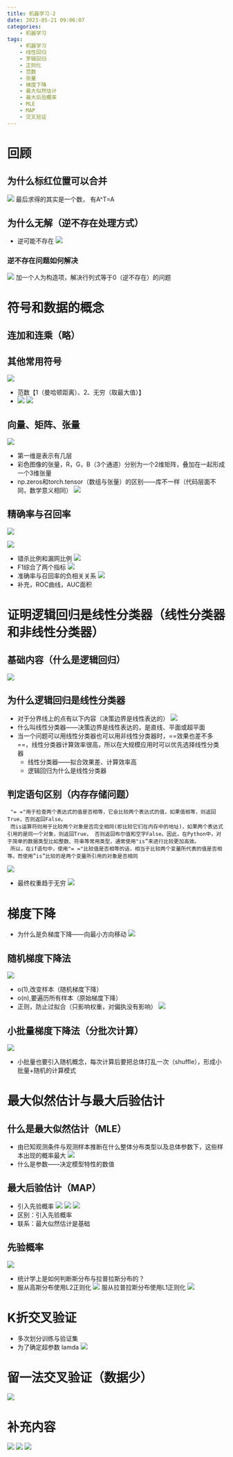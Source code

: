 ```yaml
---
title: 机器学习-2
date: 2023-05-21 09:06:07
categories:
	- 机器学习
tags: 
	- 机器学习
	- 线性回归
	- 罗辑回归
	- 正则化
	- 范数
	- 张量
	- 梯度下降
	- 最大似然估计
	- 最大后验概率
	- MLE
	- MAP
	- 交叉验证
---
```

# 回顾
## 为什么标红位置可以合并
![](https://aucnm0202-1318327891.cos.ap-shanghai.myqcloud.com/blogpic/%E6%9C%BA%E5%99%A8%E5%AD%A6%E4%B9%A0-2-1.png)
最后求得的其实是一个数， 有A^T=A

## 为什么无解（逆不存在处理方式）
- 逆可能不存在
![](https://aucnm0202-1318327891.cos.ap-shanghai.myqcloud.com/blogpic/%E6%9C%BA%E5%99%A8%E5%AD%A6%E4%B9%A0-2-30.png)
### 逆不存在问题如何解决
![](https://aucnm0202-1318327891.cos.ap-shanghai.myqcloud.com/blogpic/%E6%9C%BA%E5%99%A8%E5%AD%A6%E4%B9%A0-2-2.png)
加一个人为构造项，解决行列式等于0（逆不存在）的问题
# 符号和数据的概念
## 连加和连乘（略）
## 其他常用符号
![](https://aucnm0202-1318327891.cos.ap-shanghai.myqcloud.com/blogpic/%E6%9C%BA%E5%99%A8%E5%AD%A6%E4%B9%A0-2-3.png)
- 范数【1（曼哈顿距离）、2、无穷（取最大值）】
- ![](https://aucnm0202-1318327891.cos.ap-shanghai.myqcloud.com/blogpic/Pasted%20image%2020230703170706.png)
![](https://aucnm0202-1318327891.cos.ap-shanghai.myqcloud.com/blogpic/%E6%9C%BA%E5%99%A8%E5%AD%A6%E4%B9%A0-2-12.png)
## 向量、矩阵、张量
![](https://aucnm0202-1318327891.cos.ap-shanghai.myqcloud.com/blogpic/%E6%9C%BA%E5%99%A8%E5%AD%A6%E4%B9%A0-2-4.png)
- 第一维是表示有几层
- 彩色图像的张量，R，G，B（3个通道）分别为一个2维矩阵，叠加在一起形成一个3维张量
- np.zeros和torch.tensor（数组与张量）的区别——库不一样（代码层面不同，数学意义相同）
![](https://aucnm0202-1318327891.cos.ap-shanghai.myqcloud.com/blogpic/%E6%9C%BA%E5%99%A8%E5%AD%A6%E4%B9%A0-2-6.png)
## 精确率与召回率
![](https://aucnm0202-1318327891.cos.ap-shanghai.myqcloud.com/blogpic/%E6%9C%BA%E5%99%A8%E5%AD%A6%E4%B9%A0-2-7.png)

![](https://aucnm0202-1318327891.cos.ap-shanghai.myqcloud.com/blogpic/%E6%9C%BA%E5%99%A8%E5%AD%A6%E4%B9%A0-2-8.png)
- 错杀比例和漏网比例
![](https://aucnm0202-1318327891.cos.ap-shanghai.myqcloud.com/blogpic/%E6%9C%BA%E5%99%A8%E5%AD%A6%E4%B9%A0-2-9.png)
- F1综合了两个指标
![](https://aucnm0202-1318327891.cos.ap-shanghai.myqcloud.com/blogpic/%E6%9C%BA%E5%99%A8%E5%AD%A6%E4%B9%A0-2-10.png)
- 准确率与召回率的负相关关系
![](https://aucnm0202-1318327891.cos.ap-shanghai.myqcloud.com/blogpic/%E6%9C%BA%E5%99%A8%E5%AD%A6%E4%B9%A0-2-11.png)
- 补充，ROC曲线，AUC面积
# 证明逻辑回归是线性分类器（线性分类器和非线性分类器）
## 基础内容（什么是逻辑回归）
![](https://aucnm0202-1318327891.cos.ap-shanghai.myqcloud.com/blogpic/%E6%9C%BA%E5%99%A8%E5%AD%A6%E4%B9%A0-2-13.png)
## 为什么逻辑回归是线性分类器
- 对于分界线上的点有以下内容（决策边界是线性表达的）
![](https://aucnm0202-1318327891.cos.ap-shanghai.myqcloud.com/blogpic/%E6%9C%BA%E5%99%A8%E5%AD%A6%E4%B9%A0-2-14.png)
- 什么叫线性分类器——决策边界是线性表达的，是直线、平面或超平面
- 当一个问题可以用线性分类器也可以用非线性分类器时，==效果也差不多==，线性分类器计算效率很高，所以在大规模应用时可以优先选择线性分类器
	- 线性分类器——拟合效果差、计算效率高
	- 逻辑回归为什么是线性分类器
## 判定语句区别（内存存储问题）
	 "= ="用于检查两个表达式的值是否相等，它会比较两个表达式的值，如果值相等，则返回True，否则返回False。
	 而is运算符则用于比较两个对象是否完全相同(即比较它们在内存中的地址)，如果两个表达式引用的是同一个对象，则返回True， 否则返回布尔值和空字False。因此，在Python中，对于简单的数据类型比如整数、符串等常用类型，通常使用"is”来进行比较更加高效。
	 所以，在if语句中，使用"= ="比较值是否相等的话，相当于比较两个变量所代表的值是否相等。而使用”is”比较的是两个变量所引用的对象是否相同
![](https://aucnm0202-1318327891.cos.ap-shanghai.myqcloud.com/blogpic/%E6%9C%BA%E5%99%A8%E5%AD%A6%E4%B9%A0-2-15.png)
- 最终权重趋于无穷
![](https://aucnm0202-1318327891.cos.ap-shanghai.myqcloud.com/blogpic/%E6%9C%BA%E5%99%A8%E5%AD%A6%E4%B9%A0-2-16.png)
# 梯度下降
- 为什么是负梯度下降——向最小方向移动
![](https://aucnm0202-1318327891.cos.ap-shanghai.myqcloud.com/blogpic/%E6%9C%BA%E5%99%A8%E5%AD%A6%E4%B9%A0-2-17.png)
## 随机梯度下降法
![](https://aucnm0202-1318327891.cos.ap-shanghai.myqcloud.com/blogpic/%E6%9C%BA%E5%99%A8%E5%AD%A6%E4%B9%A0-2-18.png)
- o(1),改变样本（随机梯度下降）
- o(n),要遍历所有样本（原始梯度下降）
- 正则，防止过拟合（只影响权重，对偏执没有影响）
![](https://aucnm0202-1318327891.cos.ap-shanghai.myqcloud.com/blogpic/%E6%9C%BA%E5%99%A8%E5%AD%A6%E4%B9%A0-2-19.png)
## 小批量梯度下降法（分批次计算）
![](https://aucnm0202-1318327891.cos.ap-shanghai.myqcloud.com/blogpic/%E6%9C%BA%E5%99%A8%E5%AD%A6%E4%B9%A0-2-20.png)
- 小批量也要引入随机概念，每次计算后要把总体打乱一次（shuffle），形成小批量+随机的计算模式
# 最大似然估计与最大后验估计
## 什么是最大似然估计（MLE）
- 由已知观测条件与观测样本推断在什么整体分布类型以及总体参数下，这些样本出现的概率最大
![](https://aucnm0202-1318327891.cos.ap-shanghai.myqcloud.com/blogpic/%E6%9C%BA%E5%99%A8%E5%AD%A6%E4%B9%A0-2-21.png)
- 什么是参数——决定模型特性的数值
## 最大后验估计（MAP）
- 引入先验概率
![](https://aucnm0202-1318327891.cos.ap-shanghai.myqcloud.com/blogpic/%E6%9C%BA%E5%99%A8%E5%AD%A6%E4%B9%A0-2-22.png)
![](https://aucnm0202-1318327891.cos.ap-shanghai.myqcloud.com/blogpic/%E6%9C%BA%E5%99%A8%E5%AD%A6%E4%B9%A0-2-23.png)
![](https://aucnm0202-1318327891.cos.ap-shanghai.myqcloud.com/blogpic/%E6%9C%BA%E5%99%A8%E5%AD%A6%E4%B9%A0-2-24.png)
- 区别：引入先验概率
- 联系：最大似然估计是基础
## 先验概率
![](https://aucnm0202-1318327891.cos.ap-shanghai.myqcloud.com/blogpic/%E6%9C%BA%E5%99%A8%E5%AD%A6%E4%B9%A0-2-25.png)
- 统计学上是如何判断斯分布与拉普拉斯分布的？
- 服从高斯分布使用L2正则化
![](https://aucnm0202-1318327891.cos.ap-shanghai.myqcloud.com/blogpic/%E6%9C%BA%E5%99%A8%E5%AD%A6%E4%B9%A0-2-26.png)
服从拉普拉斯分布使用L1正则化
![](https://aucnm0202-1318327891.cos.ap-shanghai.myqcloud.com/blogpic/%E6%9C%BA%E5%99%A8%E5%AD%A6%E4%B9%A0-2-27.png)
# K折交叉验证
- 多次划分训练与验证集
- 为了确定超参数 lamda
![](https://aucnm0202-1318327891.cos.ap-shanghai.myqcloud.com/blogpic/%E6%9C%BA%E5%99%A8%E5%AD%A6%E4%B9%A0-2-28.png)
# 留一法交叉验证（数据少）
![](https://aucnm0202-1318327891.cos.ap-shanghai.myqcloud.com/blogpic/%E6%9C%BA%E5%99%A8%E5%AD%A6%E4%B9%A0-2-29.png)
# 补充内容
![](https://aucnm0202-1318327891.cos.ap-shanghai.myqcloud.com/blogpic/%E6%9C%BA%E5%99%A8%E5%AD%A6%E4%B9%A0-2-31.png)
![](https://aucnm0202-1318327891.cos.ap-shanghai.myqcloud.com/blogpic/%E6%9C%BA%E5%99%A8%E5%AD%A6%E4%B9%A0-2-32.png)
![](https://aucnm0202-1318327891.cos.ap-shanghai.myqcloud.com/blogpic/%E6%9C%BA%E5%99%A8%E5%AD%A6%E4%B9%A0-2-33.png)

